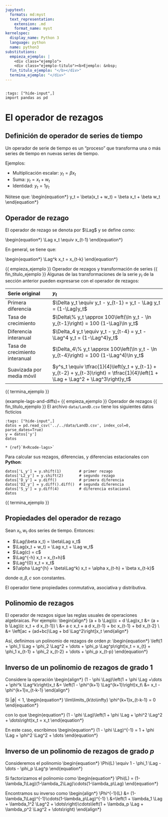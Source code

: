 ```yaml
---
jupytext:
  formats: md:myst
  text_representation:
    extension: .md
    format_name: myst
kernelspec:
  display_name: Python 3
  language: python
  name: python3
substitutions:
  empieza_ejemplo: |
    <div class="ejemplo">
    <div class="ejemplo-titulo"><b>Ejemplo: &nbsp;
  fin_titulo_ejemplo: "</b></div>"
  termina_ejemplo: "</div>"
---
```


```{include} ../math-definitions.md
```

```{code-cell} ipython3
:tags: ["hide-input",]
import pandas as pd
```



# El operador de rezagos

## Definición de operador de series de tiempo

Un operador de serie de tiempo es un “proceso” que transforma una o más series de tiempo en nuevas series de tiempo.

Ejemplos:

*  Multiplicación escalar: $y_t = \beta x_t$
*  Suma: $y_t = x_t + w_t$
*  Identidad: $y_t = 1y_t$

Nótese que:
\begin{equation*}
y_t = \beta(x_t + w_t) = \beta x_t + \beta w_t
\end{equation*}




## Operador de rezago

El operador de rezago se denota por $\Lag$ y se define como:

\begin{equation*}
\Lag x_t \equiv x_{t-1}
\end{equation*}

En general, se tiene que:

\begin{equation*}
\Lag^k x_t = x_{t-k}
\end{equation*}


{{ empieza_ejemplo }} Operador de rezagos y transformación de series {{ fin_titulo_ejemplo }}
Algunas de las transformaciones de la serie $y_t$ de la sección anterior pueden expresarse con el operador de rezagos:

| Serie original                   | $y_t$ |
| :------------------------------- | :-------------------------------------------------------------------------------------- |
| Primera diferencia               | $\Delta y_t \equiv y_t - y_{t-1} = y_t - \Lag y_t = (1-\Lag)y_t$                        |
| Tasa de crecimiento              | $\Delta\% y_t \approx 100\left(\ln y_t - \ln y_{t-1}\right) = 100 (1-\Lag)\ln y_t$      |
| Diferencia interanual            | $\Delta_4 y_t \equiv y_t - y_{t-4} = y_t - \Lag^4 y_t = (1-\Lag^4)y_t$                  |
| Tasa de crecimiento interanual   | $\Delta_4\% y_t \approx 100\left(\ln y_t - \ln y_{t-4}\right) = 100 (1-\Lag^4)\ln y_t$                                              |
| Suavizada por media móvil        | $y^s_t \equiv \tfrac{1}{4}\left(y_t + y_{t-1} + y_{t-2} + y_{t-3}\right) = \tfrac{1}{4}\left(1 + \Lag + \Lag^2 +  \Lag^3\right)y_t$ |
{{ termina_ejemplo }}


(example-lags-and-diffs)=
{{ empieza_ejemplo }} Operador de rezagos {{ fin_titulo_ejemplo }}
El archivo `data/LandD.csv` tiene los siguientes datos ficticios
```{code-cell} ipython3
:tags: ["hide-input",]
datos = pd.read_csv('../../data/LandD.csv', index_col=0, parse_dates=True)
y = datos['y']
datos
```

```{margin} Otras implementaciones
* {ref}`R<Rcode-lags>`
```
Para calcular sus rezagos, diferencias, y diferencias estacionales con **Python**:
```{code-cell} ipython3
datos['L_y'] = y.shift(1)        # primer rezago
datos['L2_y'] = y.shift(2)       # segundo rezago
datos['D_y'] = y.diff()          # primera diferencia
datos['D2_y'] = y.diff().diff()  # segunda diferencia
datos['S_y'] = y.diff(4)         # diferencia estacional
datos
```
{{ termina_ejemplo }}


## Propiedades del operador de rezago
Sean $x_t, w_t$ dos series de tiempo. Entonces:

*  $\Lag(\beta x_t) = \beta\Lag x_t$
*  $\Lag(x_t + w_t) = \Lag x_t + \Lag w_t$
*  $\Lag(c) = c$
*  $\Lag^{-h} x_t = x_{t+h}$
*  $\Lag^{0} x_t = x_t$
*  $(\alpha \Lag^{h} + \beta\Lag^k) x_t = \alpha x_{t-h} + \beta x_{t-k}$

donde $\alpha, \beta, c$ son constantes.

El operador tiene propiedades conmutativa, asociativa y distributiva.



## Polinomio de rezagos

El operador de rezagos sigue las reglas usuales de operaciones algebraicas. Por ejemplo:
\begin{align*}
(a + b \Lag)(c + d \Lag)x_t &= (a + b \Lag)(c x_t + d x_{t-1}) \\
                            &= a c x_t + a d x_{t-1} + bc x_{t-1} + bd x_{t-2} \\
                            &= \left[ac + (ad+bc)\Lag + bd \Lag^2\right]x_t
\end{align*}

Así, definimos un polinomio de rezagos de orden $p$:
\begin{equation*}
\left(1 + \phi_1 \Lag + \phi_2 \Lag^2 + \dots + \phi_p \Lag^p\right)x_t =
x_{t} + \phi_1 x_{t-1} + \phi_2 x_{t-2} + \dots + \phi_p x_{t-p}
\end{equation*}


## Inverso de un polinomio de rezagos de grado 1  

Considere la operación
\begin{align*}
(1 - \phi \Lag)\left(1 + \phi \Lag +\dots + \phi^k \Lag^k\right)x_t &= \left(1 -  \phi^{k+1} \Lag^{k+1}\right)x_t\\
                                                                    &= x_t - \phi^{k+1}x_{t-k-1}
\end{align*}

Si $|\phi| < 1$,
\begin{equation*}
\lim\limits_{k\to\infty} \phi^{k+1}x_{t-k-1}  = 0
\end{equation*}

con lo que
\begin{equation*}
(1 - \phi \Lag)\left(1 + \phi \Lag + \phi^2 \Lag^2 + \dots\right)x_t =  x_t
\end{equation*}

En este caso, escribimos
\begin{equation*}
(1 - \phi \Lag)^{-1} = 1 + \phi \Lag + \phi^2 \Lag^2 + \dots
\end{equation*}




## Inverso de un polinomio de rezagos de grado $p$

Consideremos el polinomio
\begin{equation*}
\Phi(L) \equiv 1 - \phi_1 \Lag - \dots - \phi_p \Lag^p
\end{equation*}

Si factorizamos el polinomio como
\begin{equation*}
\Phi(L) = (1-\lambda_1\Lag)(1-\lambda_2\Lag)\cdots(1-\lambda_p\Lag)
\end{equation*}

Encontramos su inverso como
\begin{align*}
\Phi^{-1}(L) &= (1-\lambda_1\Lag)^{-1}\cdots(1-\lambda_p\Lag)^{-1} \\
             &=\left(1 + \lambda_1 \Lag + \lambda_1^2 \Lag^2 + \dots\right)\cdots\left(1 + \lambda_p \Lag + \lambda_p^2 \Lag^2 + \dots\right)
\end{align*}
